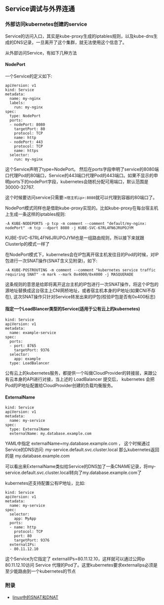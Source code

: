 ## Service调试与外界连通

### 外部访问kubernetes创建的service

Service的访问入口，其实是kube-proxy生成的iptables规则，以及kube-dns生成的DNS记录，一旦离开了这个集群，就无法使用这个信息了。

从外部访问Service，有如下几种方法

#### NodePort

一个Service的定义如下:
``` 
apiVersion: v1
kind: Service
metadata:
  name: my-nginx
  labels:
    run: my-nginx
spec:
  type: NodePort
  ports:
  - nodePort: 8080
    targetPort: 80
    protocol: TCP
    name: http
  - nodePort: 443
    protocol: TCP
    name: https
  selector:
    run: my-nginx
```
这个Service声明了type=NodePort。 然后在ports字段申明了service的8080端口代理Pod的80端口，Service的443端口代理Pod的443端口。如果不显示的申明ports下的nodePort字段，kubernetes会随机分配可用端口，默认范围是30000-32767.

这个时候要访问service只需要:`<宿主机ip>:8080`就可以代理到容器的80端口了。

NodePort模式同样也是借助kube-proxy实现的。比如kube-proxy在每台宿主机上生成一条这样的iptables规则:
```
-A KUBE-NODEPORTS -p tcp -m comment --comment "default/my-nginx: nodePort" -m tcp --dport 8080 -j KUBE-SVC-67RL4FN6JRUPOJYM
```
KUBE-SVC-67RL4FN6JRUPOJYM也是一组路由规则，所以接下来就跟ClusterIp的模式一样了

在NodePort模式下，kubernetes会在IP包离开宿主机发往目的Pod的时候，对IP包进行一次SNAT操作(SNAT含义见附录)，如下:
``` 
-A KUBE-POSTROUTING -m comment --comment "kubernetes service traffic requiring SNAT" -m mark --mark 0x4000/0x4000 -j MASQUERADE
```
这条规则的意思是给即将离开这台主机的IP包进行一次SNAT操作，将这个IP包的源地址替换成这台宿主上CNI网桥地址，或者宿主机本身的IP地址(如果CNI不存在), 这次SNAT操作只针对Service转发出来的IP包(校验IP包是否有0x400标志)

#### 指定一个LoadBlancer类型的Service(适用于公有云上的kubernetes)

``` 
kind: Service
apiVersion: v1
metadata:
  name: example-service
spec:
  ports:
  - port: 8765
    targetPort: 9376
  selector:
    app: example
  type: LoadBalancer
```
公有云上的kubernetes服务，都提供一个叫做CloudProvider的转接层，来跟公有云本身的API进行对接，当上述的 LoadBalancer 提交后， kubernetes 会把Pod的IP地址配置给CloudProvider创建的负载均衡服务。


#### ExternalName
``` 
kind: Service
apiVersion: v1
metadata:
  name: my-service
spec:
  type: ExternalName
  externalName: my.database.example.com
```
YAML中指定 externalName=my.database.example.com ， 这个时候通过Service的DNS访问: my-service.default.svc.cluster.local 那么kubernetes返回的是 my.database.example.com

可以看出来ExternalName类似给Service的DNS加了一条CNAME记录，将my-service.default.svc.cluster.local转向了my.database.example.com了


kubernetes还支持配置公有IP地址，比如:
``` 
kind: Service
apiVersion: v1
metadata:
  name: my-service
spec:
  selector:
    app: MyApp
  ports:
  - name: http
    protocol: TCP
    port: 80
    targetPort: 9376
  externalIPs:
  - 80.11.12.10
```
这个Service为它指定了 externalIPs=80.11.12.10，这样就可以通过公网ip 80.11.12.10访问 Service 代理的Pod了。这里kubernetes要求externalIps必须是至少能路由到一个kubernetes的节点


### 附录
- [linux中的SNAT和DNAT](https://andyyoung01.github.io/2017/03/29/Linux%E7%BD%91%E7%BB%9C%E7%9A%84SNAT%E5%92%8CDNAT/)